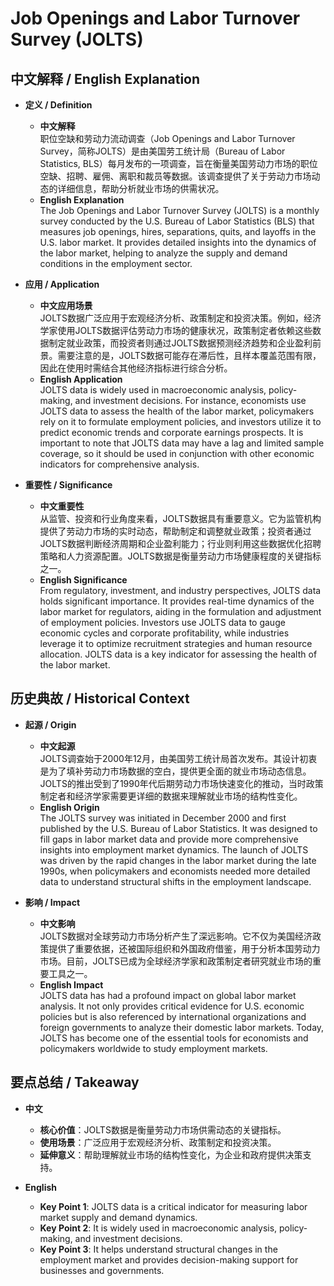 # Job Openings and Labor Turnover Survey (JOLTS)

## 中文解释 / English Explanation

* **定义 / Definition**  
  - **中文解释**  
    职位空缺和劳动力流动调查（Job Openings and Labor Turnover Survey，简称JOLTS）是由美国劳工统计局（Bureau of Labor Statistics, BLS）每月发布的一项调查，旨在衡量美国劳动力市场的职位空缺、招聘、雇佣、离职和裁员等数据。该调查提供了关于劳动力市场动态的详细信息，帮助分析就业市场的供需状况。  
  - **English Explanation**  
    The Job Openings and Labor Turnover Survey (JOLTS) is a monthly survey conducted by the U.S. Bureau of Labor Statistics (BLS) that measures job openings, hires, separations, quits, and layoffs in the U.S. labor market. It provides detailed insights into the dynamics of the labor market, helping to analyze the supply and demand conditions in the employment sector.

* **应用 / Application**  
  - **中文应用场景**  
    JOLTS数据广泛应用于宏观经济分析、政策制定和投资决策。例如，经济学家使用JOLTS数据评估劳动力市场的健康状况，政策制定者依赖这些数据制定就业政策，而投资者则通过JOLTS数据预测经济趋势和企业盈利前景。需要注意的是，JOLTS数据可能存在滞后性，且样本覆盖范围有限，因此在使用时需结合其他经济指标进行综合分析。  
  - **English Application**  
    JOLTS data is widely used in macroeconomic analysis, policy-making, and investment decisions. For instance, economists use JOLTS data to assess the health of the labor market, policymakers rely on it to formulate employment policies, and investors utilize it to predict economic trends and corporate earnings prospects. It is important to note that JOLTS data may have a lag and limited sample coverage, so it should be used in conjunction with other economic indicators for comprehensive analysis.

* **重要性 / Significance**  
  - **中文重要性**  
    从监管、投资和行业角度来看，JOLTS数据具有重要意义。它为监管机构提供了劳动力市场的实时动态，帮助制定和调整就业政策；投资者通过JOLTS数据判断经济周期和企业盈利能力；行业则利用这些数据优化招聘策略和人力资源配置。JOLTS数据是衡量劳动力市场健康程度的关键指标之一。  
  - **English Significance**  
    From regulatory, investment, and industry perspectives, JOLTS data holds significant importance. It provides real-time dynamics of the labor market for regulators, aiding in the formulation and adjustment of employment policies. Investors use JOLTS data to gauge economic cycles and corporate profitability, while industries leverage it to optimize recruitment strategies and human resource allocation. JOLTS data is a key indicator for assessing the health of the labor market.

## 历史典故 / Historical Context

* **起源 / Origin**  
  - **中文起源**  
    JOLTS调查始于2000年12月，由美国劳工统计局首次发布。其设计初衷是为了填补劳动力市场数据的空白，提供更全面的就业市场动态信息。JOLTS的推出受到了1990年代后期劳动力市场快速变化的推动，当时政策制定者和经济学家需要更详细的数据来理解就业市场的结构性变化。  
  - **English Origin**  
    The JOLTS survey was initiated in December 2000 and first published by the U.S. Bureau of Labor Statistics. It was designed to fill gaps in labor market data and provide more comprehensive insights into employment market dynamics. The launch of JOLTS was driven by the rapid changes in the labor market during the late 1990s, when policymakers and economists needed more detailed data to understand structural shifts in the employment landscape.

* **影响 / Impact**  
  - **中文影响**  
    JOLTS数据对全球劳动力市场分析产生了深远影响。它不仅为美国经济政策提供了重要依据，还被国际组织和外国政府借鉴，用于分析本国劳动力市场。目前，JOLTS已成为全球经济学家和政策制定者研究就业市场的重要工具之一。  
  - **English Impact**  
    JOLTS data has had a profound impact on global labor market analysis. It not only provides critical evidence for U.S. economic policies but is also referenced by international organizations and foreign governments to analyze their domestic labor markets. Today, JOLTS has become one of the essential tools for economists and policymakers worldwide to study employment markets.

## 要点总结 / Takeaway

* **中文**  
  - **核心价值**：JOLTS数据是衡量劳动力市场供需动态的关键指标。  
  - **使用场景**：广泛应用于宏观经济分析、政策制定和投资决策。  
  - **延伸意义**：帮助理解就业市场的结构性变化，为企业和政府提供决策支持。  

* **English**  
  - **Key Point 1**: JOLTS data is a critical indicator for measuring labor market supply and demand dynamics.  
  - **Key Point 2**: It is widely used in macroeconomic analysis, policy-making, and investment decisions.  
  - **Key Point 3**: It helps understand structural changes in the employment market and provides decision-making support for businesses and governments.